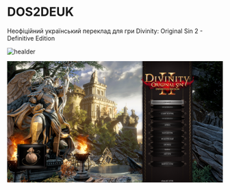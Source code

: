 # DOS2DEUK
Неофіційний український переклад для гри Divinity: Original Sin 2 - Definitive Edition

![healder](https://img.shields.io/static/v1?label=localization&message=0.2%&color=<COLOR>)

![Screenshots](https://raw.githubusercontent.com/EYELESS-UA/DOS2DEUK/main/Assets/Image/01.png)

